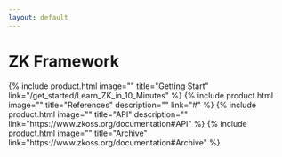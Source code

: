 ```yaml
---
layout: default
---
```


<link href="https://cdn.jsdelivr.net/npm/bootstrap@5.3.3/dist/css/bootstrap.min.css" rel="stylesheet" integrity="sha384-QWTKZyjpPEjISv5WaRU9OFeRpok6YctnYmDr5pNlyT2bRjXh0JMhjY6hW+ALEwIH" crossorigin="anonymous">

<div class="container">
    <div class="row">
      <div class="col-12 text-center">
        <h1 class="my-4">ZK Framework</h1>
      </div>
    </div>
    <div class="row">
      {% include product.html image="" title="Getting Start" link="/get_started/Learn_ZK_in_10_Minutes" %}
      {% include product.html image="" title="References" description="" link="#" %}
      {% include product.html image="" title="API" description="" link="https://www.zkoss.org/documentation#API" %}
      {% include product.html image="" title="Archive"  link="https://www.zkoss.org/documentation#Archive" %}
    </div>
</div>